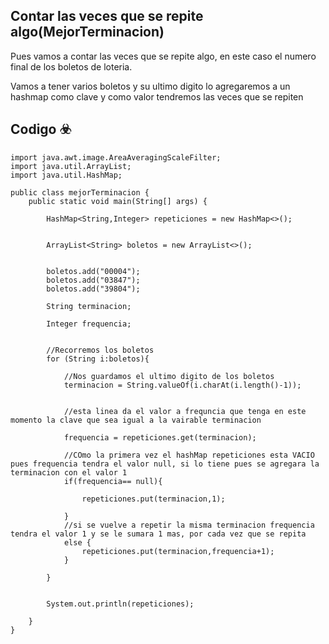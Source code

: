 ## Contar las veces que se repite algo(MejorTerminacion)


Pues vamos a contar las veces que se repite algo, en este caso el numero final de los boletos de loteria.

Vamos a tener varios boletos y su ultimo digito lo agregaremos a un hashmap como clave y como valor tendremos las veces que se repiten


## Codigo ☣️
```
import java.awt.image.AreaAveragingScaleFilter;
import java.util.ArrayList;
import java.util.HashMap;

public class mejorTerminacion {
    public static void main(String[] args) {

        HashMap<String,Integer> repeticiones = new HashMap<>();


        ArrayList<String> boletos = new ArrayList<>();


        boletos.add("00004");
        boletos.add("03847");
        boletos.add("39804");

        String terminacion;

        Integer frequencia;


        //Recorremos los boletos
        for (String i:boletos){

            //Nos guardamos el ultimo digito de los boletos
            terminacion = String.valueOf(i.charAt(i.length()-1));


            //esta linea da el valor a frequncia que tenga en este momento la clave que sea igual a la vairable terminacion
            
            frequencia = repeticiones.get(terminacion);

            //COmo la primera vez el hashMap repeticiones esta VACIO pues frequencia tendra el valor null, si lo tiene pues se agregara la terminacion con el valor 1
            if(frequencia== null){

                repeticiones.put(terminacion,1);

            }
            //si se vuelve a repetir la misma terminacion frequencia tendra el valor 1 y se le sumara 1 mas, por cada vez que se repita
            else {
                repeticiones.put(terminacion,frequencia+1);
            }

        }


        System.out.println(repeticiones);

    }
}
````



